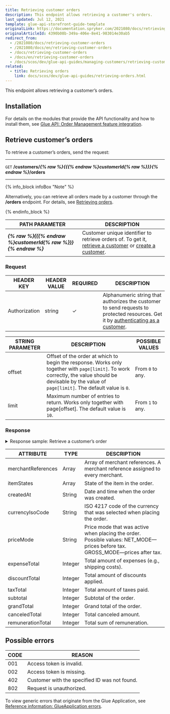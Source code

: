 ```yaml
---
title: Retrieving customer orders
description: This endpoint allows retrieving a customer's orders.
last_updated: Jul 12, 2021
template: glue-api-storefront-guide-template
originalLink: https://documentation.spryker.com/2021080/docs/retrieving-customer-orders
originalArticleId: 4390b08b-349a-406e-8e41-983014e30ab5
redirect_from:
  - /2021080/docs/retrieving-customer-orders
  - /2021080/docs/en/retrieving-customer-orders
  - /docs/retrieving-customer-orders
  - /docs/en/retrieving-customer-orders
  - /docs/scos/dev/glue-api-guides/managing-customers/retrieving-customer-orders.html
related:
  - title: Retrieving orders
    link: docs/scos/dev/glue-api-guides/retrieving-orders.html
---
```


This endpoint allows retrieving a customer’s orders.

## Installation

For details on the modules that provide the API functionality and how to install them, see [Glue API: Order Management feature integration](/docs/scos/dev/feature-integration-guides/glue-api/glue-api-order-management-feature-integration.html).

## Retrieve customer’s orders

To retrieve a customer’s orders, send the request:

***
`GET` **/customers/*{% raw %}{{{% endraw %}customerId{% raw %}}}{% endraw %}*/orders**
***

{% info_block infoBox "Note" %}

Alternatively, you can retrieve all orders made by a customer through the **/orders** endpoint. For details, see [Retrieving orders](/docs/scos/dev/glue-api-guides/retrieving-orders.html#retrieve-all-orders).

{% endinfo_block %}

| PATH PARAMETER | DESCRIPTION |
|-|-|
| ***{% raw %}{{{% endraw %}customerId{% raw %}}}{% endraw %}*** | Customer unique identifier to retrieve orders of. To get it, [retrieve a customer](/docs/scos/dev/glue-api-guides/managing-customers/managing-customers.html#retrieve-customers) or [create a customer](/docs/scos/dev/glue-api-guides/managing-customers/managing-customers.html#create-a-customer). |

### Request

| HEADER KEY | HEADER VALUE | REQUIRED | DESCRIPTION |
|-|-|-|-|
| Authorization | string | &check; | Alphanumeric string that authorizes the customer to send requests to protected resources. Get it by [authenticating as a customer](/docs/scos/dev/glue-api-guides/managing-customers/authenticating-as-a-customer.html). |

| STRING PARAMETER | DESCRIPTION | POSSIBLE VALUES |
|-|-|-|
| offset | Offset of the order at which to begin the response. Works only together with `page[limit]`. To work correctly, the value should be devisable by the value of `page[limit]`. The default value is `0`. | From `0` to any. |
| limit | Maximum number of entries to return. Works only together with page[offset]. The default value is `10`. | From `1` to any. |

### Response

<details><summary markdown='span'>Response sample: Retrieve a customer’s order</summary>

```json
{
    "data": [
        {
            "type": "orders",
            "id": "DE--1",
            "attributes": {
                "merchantReferences": [],
                "itemStates": [
                    "exported"
                ],
                "createdAt": "2021-04-28 14:29:50.871313",
                "currencyIsoCode": "EUR",
                "priceMode": "GROSS_MODE",
                "totals": {
                    "expenseTotal": 490,
                    "discountTotal": 0,
                    "taxTotal": 1116,
                    "subtotal": 6500,
                    "grandTotal": 6990,
                    "canceledTotal": 0,
                    "remunerationTotal": 0
                }
            },
            "links": {
                "self": "https://glue.mysprykershop.com/orders/DE--1?offset=20"
            }
        }
    ],
    "links": {
        "self": "https://glue.mysprykershop.com/customers/DE--1/orders?offset=20"
    }
}
```
</details>

| ATTRIBUTE | TYPE | DESCRIPTION |
|-|-|-|
| merchantReferences | Array | Array of merchant references. A merchant reference assigned to every merchant. |
| itemStates | Array | State of the item in the order. |
| createdAt | String | Date and time when the order was created. |
| currencyIsoCode | String | ISO 4217 code of the currency that was selected when placing the order. |
| priceMode | String | Price mode that was active when placing the order. Possible values: NET_MODE—prices before tax. GROSS_MODE—prices after tax. |
| expenseTotal | Integer | Total amount of expenses (e.g., shipping costs). |
| discountTotal | Integer | Total amount of discounts applied. |
| taxTotal | Integer | Total amount of taxes paid. |
| subtotal | Integer | Subtotal of the order. |
| grandTotal | Integer | Grand total of the order. |
| canceledTotal | Integer | Total canceled amount. |
| remunerationTotal | Integer | Total sum of remuneration. |

## Possible errors

| CODE | REASON |
|-|-|
| 001 | Access token is invalid. |
| 002 | Access token is missing. |
| 402 | Customer with the specified ID was not found. |
| 802 | Request is unauthorized. |

To view generic errors that originate from the Glue Application, see [Reference information: GlueApplication errors](/docs/scos/dev/glue-api-guides/reference-information-glueapplication-errors.html).
